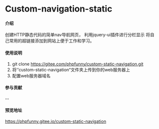 # Custom-navigation-static

#### 介绍
创建HTTP静态代码的简单nav导航网页，
利用jquery-ui插件进行分栏显示
将自己常用的超链接添加到网站上便于工作和学习。




#### 使用说明

1.  git clone https://gitee.com/phpfunny/custom-static-navigation.git
2.  将‘’custom-static-navigation“文件夹上传到你的web服务器上
3.  配置web服务器域名

#### 参与贡献

--

#### 预览地址

https://phpfunny.gitee.io/custom-static-navigation